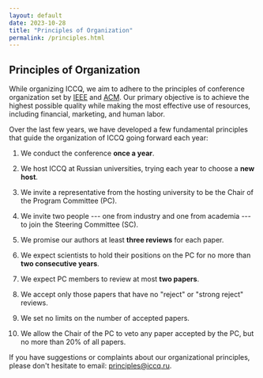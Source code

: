 ```yaml
---
layout: default
date: 2023-10-28
title: "Principles of Organization"
permalink: /principles.html
---
```


## Principles of Organization

While organizing ICCQ, we aim to adhere to the principles of conference organization 
set by [IEEE](https://ieeemce.org/planning-basics/) and 
[ACM](https://www.acm.org/conferences). 
Our primary objective is to achieve the highest possible quality while 
making the most effective use of resources, including financial, marketing, and human labor. 

Over the last few years, we have developed a few fundamental principles 
that guide the organization of ICCQ going forward each year:

1. We conduct the conference **once a year**.

1. We host ICCQ at Russian universities, trying each year to choose a **new host**.

1. We invite a representative from the hosting university to be the Chair of the Program Committee (PC).

1. We invite two people --- one from industry and one from academia --- to join the Steering Committee (SC).

1. We promise our authors at least **three reviews** for each paper.

1. We expect scientists to hold their positions on the PC for no more than **two consecutive years**.

1. We expect PC members to review at most **two papers**.

1. We accept only those papers that have no "reject" or "strong reject" reviews.

1. We set no limits on the number of accepted papers.

1. We allow the Chair of the PC to veto any paper accepted by the PC, but no more than 20% of all papers.

If you have suggestions or complaints about our organizational principles, 
please don't hesitate to email: [principles@iccq.ru](mailto:principles@iccq.ru).
